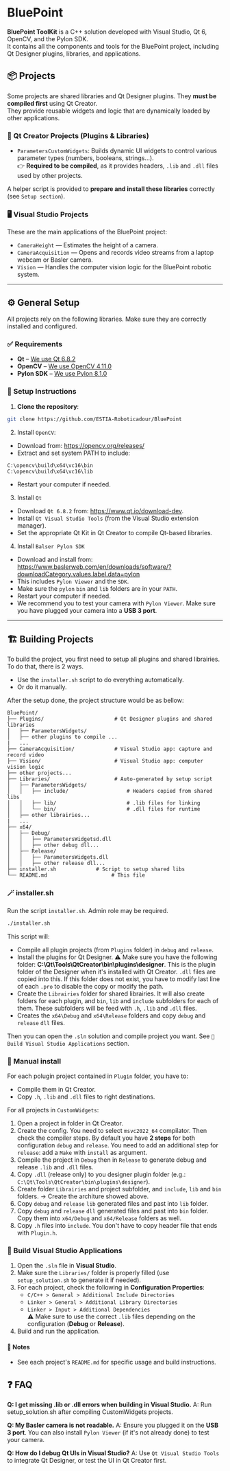 # BluePoint

**BluePoint ToolKit** is a C++ solution developed with Visual Studio, Qt 6, OpenCV, and the Pylon SDK.  
It contains all the components and tools for the BluePoint project, including Qt Designer plugins, libraries, and applications.

## 📦 Projects

Some projects are shared libraries and Qt Designer plugins. They **must be compiled first** using Qt Creator.  
They provide reusable widgets and logic that are dynamically loaded by other applications.

### 🔧 Qt Creator Projects (Plugins & Libraries)

- `ParametersCustomWidgets`: Builds dynamic UI widgets to control various parameter types (numbers, booleans, strings...).  
  👉 **Required to be compiled**, as it provides headers, `.lib` and `.dll` files used by other projects.

A helper script is provided to **prepare and install these libraries** correctly (see `Setup section`).

### 🖥️ Visual Studio Projects

These are the main applications of the BluePoint project:

- `CameraHeight` — Estimates the height of a camera.
- `CameraAcquisition` — Opens and records video streams from a laptop webcam or Basler camera.
- `Vision` — Handles the computer vision logic for the BluePoint robotic system.

---

## ⚙️ General Setup

All projects rely on the following libraries. Make sure they are correctly installed and configured.

### ✅ Requirements

- **Qt** – [We use Qt 6.8.2](https://www.qt.io/download-dev)
- **OpenCV** – [We use OpenCV 4.11.0](https://opencv.org/releases/)
- **Pylon SDK** – [We use Pylon 8.1.0](https://www.baslerweb.com/en/downloads/software/?downloadCategory.values.label.data=pylon)

### 🧰 Setup Instructions

1. **Clone the repository**:
```bash
git clone https://github.com/ESTIA-Roboticadour/BluePoint
```

2. Install `OpenCV`:
- Download from: https://opencv.org/releases/
- Extract and set system PATH to include:
```
C:\opencv\build\x64\vc16\bin
C:\opencv\build\x64\vc16\lib
```
- Restart your computer if needed.

3. Install `Qt`
- Download `Qt 6.8.2` from: https://www.qt.io/download-dev.
- Install `Qt Visual Studio Tools` (from the Visual Studio extension manager).
- Set the appropriate Qt Kit in Qt Creator to compile Qt-based libraries.

4. Install `Balser Pylon SDK`
- Download and install from: https://www.baslerweb.com/en/downloads/software/?downloadCategory.values.label.data=pylon
- This includes `Pylon Viewer` and the `SDK`.
- Make sure the `pylon` `bin` and `lib` folders are in your `PATH`.
- Restart your computer if needed.
- We recommend you to test your camera with `Pylon Viewer`. Make sure you have plugged your camera into a **USB 3 port**. 

---

## 🏗️ Building Projects

To build the project, you first need to setup all plugins and shared librairies. To do that, there is 2 ways.
- Use the `installer.sh` script to do everything automatically.
- Or do it manually.

After the setup done, the project structure would be as bellow:

```
BluePoint/
├── Plugins/                       # Qt Designer plugins and shared libraries
│   ├── ParametersWidgets/
│   ├── other plugins to compile ...
|   ...
├── CameraAcquisition/             # Visual Studio app: capture and record video
├── Vision/                        # Visual Studio app: computer vision logic
├── other projects...
├── Libraries/                     # Auto-generated by setup script
│   ├── ParametersWidgets/
│   │   ├── include/                   # Headers copied from shared libs
│   │   ├── lib/                       # .lib files for linking
│   │   └── bin/                       # .dll files for runtime
│   ├── other librairies...
|   ...
├── x64/
│   ├── Debug/
│   │   ├── ParametersWidgetsd.dll
│   │   ├── other debug dll...
│   ├── Release/
│   │   ├── ParametersWidgets.dll
│   │   ├── other release dll...
├── installer.sh             # Script to setup shared libs
└── README.md                     # This file
```

### 🪄 installer.sh

Run the script `installer.sh`. Admin role may be required.
```bash
./installer.sh
```
This script will:
- Compile all plugin projects (from `Plugins` folder) in `debug` and `release`.
- Install the plugins for Qt Designer.  ⚠️ Make sure you have the following folder: **C:\Qt\Tools\QtCreator\bin\plugins\designer**. This is the plugin folder of the Designer when it's installed with Qt Creator. `.dll` files are copied into this. If this folder does not exist, you have to modify last line of each `.pro` to disable the copy or modify the path.
- Create the `Librairies` folder for shared librairies. It will also create folders for each plugin, and `bin`, `lib` and `include` subfolders for each of them. These subfolders will be feed with `.h`, `.lib` and `.dll` files.
- Creates the `x64\Debug` and `x64\Release` folders and copy `debug` and `release` `dll` files.

Then you can open the `.sln` solution and compile project you want. See `🧱 Build Visual Studio Applications` section.

### 🔌 Manual install
For each polugin project contained in `Plugin` folder, you have to:
- Compile them in Qt Creator.
- Copy `.h`, `.lib` and `.dll` files to right destinations.

For all projects in `CustomWidgets`:
1. Open a project in folder in Qt Creator.
2. Create the config. You need to select `msvc2022_64` compilator. Then check the compiler steps. By default you have **2 steps** for both configuration `debug` and `release`. You need to add an additional step for `release`: add a `Make` with `install` as argument.
3. Compile the project in `Debug` then in `Release` to generate debug and release `.lib` and `.dll` files.
4. Copy `.dll` (release only) to you designer plugin folder (e.g.: `C:\Qt\Tools\QtCreator\bin\plugins\designer`).
5. Create folder `Librairies` and project subfolder, and `include`, `lib` and `bin` folders. → Create the architure showed above.
6. Copy `debug` and `release` `lib` generated files and past into `lib` folder.
7. Copy `debug` and `release` `dll` generated files and past into `bin` folder. Copy them into `x64/Debug` and `x64/Release` folders as well.
8. Copy `.h` files into `include`. You don't have to copy header file that ends with `Plugin.h`. 

### 🧱 Build Visual Studio Applications

1. Open the `.sln` file in **Visual Studio**.
2. Make sure the `Libraries/` folder is properly filled (use `setup_solution.sh` to generate it if needed).
3. For each project, check the following in **Configuration Properties**:
   - `C/C++ > General > Additional Include Directories`
   - `Linker > General > Additional Library Directories`
   - `Linker > Input > Additional Dependencies`  
     ⚠️ Make sure to use the correct `.lib` files depending on the configuration (**Debug** or **Release**).
4. Build and run the application.

#### 📌 Notes

- See each project's `README.md` for specific usage and build instructions.

## ❓ FAQ
**Q: I get missing .lib or .dll errors when building in Visual Studio.**
A: Run setup_solution.sh after compiling CustomWidgets projects.

**Q: My Basler camera is not readable.**
A: Ensure you plugged it on the **USB 3 port**. You can also install `Pylon Viewer` (if it's not already done) to test your camera.

**Q: How do I debug Qt UIs in Visual Studio?**
A: Use `Qt Visual Studio Tools` to integrate Qt Designer, or test the UI in Qt Creator first.
